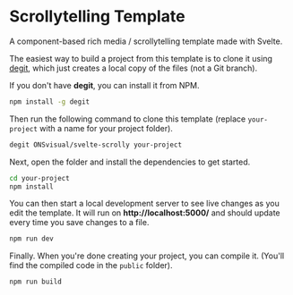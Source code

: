 # Scrollytelling Template
A component-based rich media / scrollytelling template made with Svelte.

The easiest way to build a project from this template is to clone it using [degit](https://github.com/Rich-Harris/degit), which just creates a local copy of the files (not a Git branch).

If you don't have **degit**, you can install it from NPM.
```bash
npm install -g degit
```

Then run the following command to clone this template (replace `your-project` with a name for your project folder).
```bash
degit ONSvisual/svelte-scrolly your-project
```

Next, open the folder and install the dependencies to get started.
```bash
cd your-project
npm install
```

You can then start a local development server to see live changes as you edit the template. It will run on **http://localhost:5000/** and should update every time you save changes to a file.
```bash
npm run dev
```

Finally. When you're done creating your project, you can compile it. (You'll find the compiled code in the `public` folder).
```bash
npm run build
```